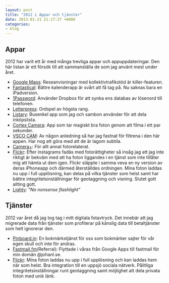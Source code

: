 ```yaml
---
layout: post
title: "2012 i Appar och tjänster"
date: 2013-01-21 21:17:27 +0000
categories:
- blog
---
```



## Appar
2012 har varit ett år med många trevliga appar och appuppdateringar. Den här listan är ett försök till att sammanställa de som jag använt mest under året.

* [Google Maps](https://itunes.apple.com/se/app/google-maps/id585027354?mt=8&uo=4): Reseanvisningar med kollektivtrafikstöd är killer-featuren.
* [Fantastical](https://itunes.apple.com/se/app/fantastical/id575647534?mt=8&uo=4): Bättre kalenderapp är svårt att få tag på. Nu saknas bara en iPadversion.
* [1Password](https://itunes.apple.com/se/app/1password/id568903335?mt=8&uo=4): Använder Dropbox för att synka ens databas av lösenord till telefonen.
* [Letterpress](https://itunes.apple.com/se/app/letterpress-word-game/id526619424?mt=8&uo=4): Ordspel av högsta rang.
* [Listary](https://itunes.apple.com/se/app/listary-share-sync-lists/id409317192?mt=8&uo=4): Busenkel app som jag och sambon använder för att dela inköpslista.
* [Cortex Camera](https://itunes.apple.com/se/app/cortex-camera/id517488939?mt=8&uo=4): App som tar magiskt bra foton genom att filma i ett par sekunder.
* [VSCO CAM](https://itunes.apple.com/se/app/vsco-cam/id513526765?mt=8&uo=4): Av någon anledning så har jag fastnat för filtrena i den här appen. Har nog att göra med att de är lagom subtila.
* [Camera+](https://itunes.apple.com/se/app/camera+/id329670577?mt=8&uo=4): För allt annat fotorelaterat.
* [Flickr](https://itunes.apple.com/se/app/flickr/id328407587?mt=8&uo=4): Efter instagrams fadäs med fotorättigheter så insåg jag att jag inte riktigt är bekväm med att ha foton liggandes i en tjänst som inte tillåter mig att hämta ut dem igen. Flickr släppte i samma veva en ny version av deras iPhoneapp och därmed återställdes ordningen. Mina foton laddas nu upp i full upplösning, kan delas på vilka tjänster som helst samt har bättre integritetsinställningar för geotaggning och visning. Slutet gott allting gott.  
* [Lighty](https://itunes.apple.com/se/app/lighty-no-nonsense-flashlight/id391503046?mt=8&uo=4): _"No nonsense flashlight"_

## Tjänster
2012 var året då jag tog tag i mitt digitala fotavtryck. Det innebär att jag migrerade data från tjänster som profiterar på känslig data till betaltjänster som helt ignorerar den.

* [Pinboard.in](https://pinboard.in/): En bokmärkstjänst för oss som bokmärker sajter för vår egen skull och inte för andras. 
* [Fastmail.fm](http://www.fastmail.fm/?STKI=8377933)(Referral): Flyttade i våras från Google Apps till fastmail för min domän @johanl.se.
* [Flickr](http://www.flickr.com): Mina foton laddas nu upp i full upplösning och kan laddas hem när som helst. Bra integration till en uppsjö sociala nätverk. Pålitliga integritetsinställningar runt geotaggning samt möjlighet att dela privata foton med unik länk.
